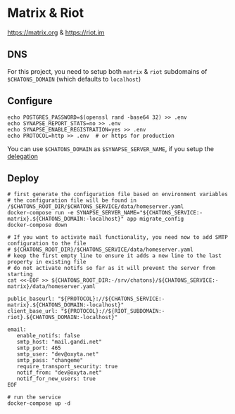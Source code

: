 # Matrix & Riot

https://matrix.org & https://riot.im

## DNS

For this project, you need to setup both `matrix` & `riot` subdomains of `$CHATONS_DOMAIN` (which defaults to
`localhost`)

## Configure

```
echo POSTGRES_PASSWORD=$(openssl rand -base64 32) >> .env
echo SYNAPSE_REPORT_STATS=no >> .env
echo SYNAPSE_ENABLE_REGISTRATION=yes >> .env
echo PROTOCOL=http >> .env  # or https for production
```

You can use `$CHATONS_DOMAIN` as `$SYNAPSE_SERVER_NAME`, if you setup the
[delegation](https://github.com/matrix-org/synapse/blob/master/docs/federate.md#delegation)

## Deploy
```
# first generate the configuration file based on environment variables
# the configuration file will be found in /$CHATONS_ROOT_DIR/$CHATONS_SERVICE/data/homeserver.yaml
docker-compose run -e SYNAPSE_SERVER_NAME="${CHATONS_SERVICE:-matrix}.${CHATONS_DOMAIN:-localhost}" app migrate_config
docker-compose down

# If you want to activate mail functionality, you need now to add SMTP configuration to the file
# ${CHATONS_ROOT_DIR}/$CHATONS_SERVICE/data/homeserver.yaml
# keep the first empty line to ensure it adds a new line to the last property in existing file
# do not activate notifs so far as it will prevent the server from starting
cat <<-EOF >> ${CHATONS_ROOT_DIR:-/srv/chatons}/${CHATONS_SERVICE:-matrix}/data/homeserver.yaml

public_baseurl: "${PROTOCOL}://${CHATONS_SERVICE:-matrix}.${CHATONS_DOMAIN:-localhost}"
client_base_url: "${PROTOCOL}://${RIOT_SUBDOMAIN:-riot}.${CHATONS_DOMAIN:-localhost}"

email:
   enable_notifs: false
   smtp_host: "mail.gandi.net"
   smtp_port: 465
   smtp_user: "dev@oxyta.net"
   smtp_pass: "changeme"
   require_transport_security: true
   notif_from: "dev@oxyta.net"
   notif_for_new_users: true
EOF

# run the service
docker-compose up -d
```
